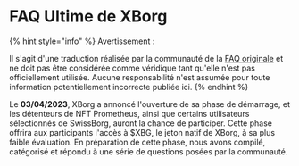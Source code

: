 # FAQ Ultime de XBorg

{% hint style="info" %}
Avertissement :&#x20;

Il s'agit d'une traduction réalisée par la communauté de la [FAQ originale](https://xborg-1.gitbook.io/faq/) et ne doit pas être considérée comme véridique tant qu'elle n'est pas officiellement utilisée. Aucune responsabilité n'est assumée pour toute information potentiellement incorrecte publiée ici.
{% endhint %}

Le **03/04/2023**, XBorg a annoncé l'ouverture de sa phase de démarrage, et les détenteurs de NFT Prometheus, ainsi que certains utilisateurs sélectionnés de SwissBorg, auront la chance de participer. Cette phase offrira aux participants l'accès à $XBG, le jeton natif de XBorg, à sa plus faible évaluation. En préparation de cette phase, nous avons compilé, catégorisé et répondu à une série de questions posées par la communauté.